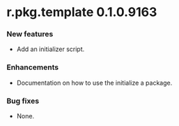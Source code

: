 # r.pkg.template 0.1.0.9163

### New features

* Add an initializer script.

### Enhancements

* Documentation on how to use the initialize a package.

### Bug fixes

* None.